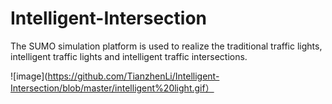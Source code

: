 # Intelligent-Intersection
The SUMO simulation platform is used to realize the traditional traffic lights, intelligent traffic lights and intelligent traffic intersections.


![image](https://github.com/TianzhenLi/Intelligent-Intersection/blob/master/intelligent%20light.gif）
